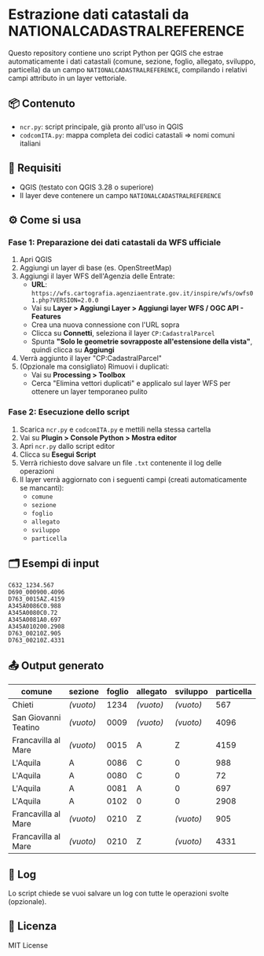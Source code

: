 # Estrazione dati catastali da NATIONALCADASTRALREFERENCE

Questo repository contiene uno script Python per QGIS che estrae automaticamente i dati catastali (comune, sezione, foglio, allegato, sviluppo, particella) da un campo `NATIONALCADASTRALREFERENCE`, compilando i relativi campi attributo in un layer vettoriale.

## 📦 Contenuto

- `ncr.py`: script principale, già pronto all'uso in QGIS
- `codcomITA.py`: mappa completa dei codici catastali => nomi comuni italiani

## 🧩 Requisiti

- QGIS (testato con QGIS 3.28 o superiore)
- Il layer deve contenere un campo `NATIONALCADASTRALREFERENCE`

## ⚙️ Come si usa

### Fase 1: Preparazione dei dati catastali da WFS ufficiale

1. Apri QGIS
2. Aggiungi un layer di base (es. OpenStreetMap)
3. Aggiungi il layer WFS dell'Agenzia delle Entrate:
   - **URL**: `https://wfs.cartografia.agenziaentrate.gov.it/inspire/wfs/owfs01.php?VERSION=2.0.0`
   - Vai su **Layer > Aggiungi Layer > Aggiungi layer WFS / OGC API - Features**
   - Crea una nuova connessione con l'URL sopra
   - Clicca su **Connetti**, seleziona il layer `CP:CadastralParcel`
   - Spunta **"Solo le geometrie sovrapposte all'estensione della vista"**, quindi clicca su **Aggiungi**
4. Verrà aggiunto il layer "CP:CadastralParcel"
5. (Opzionale ma consigliato) Rimuovi i duplicati:
   - Vai su **Processing > Toolbox**
   - Cerca "Elimina vettori duplicati" e applicalo sul layer WFS per ottenere un layer temporaneo pulito

### Fase 2: Esecuzione dello script

1. Scarica `ncr.py` e `codcomITA.py` e mettili nella stessa cartella
2. Vai su **Plugin > Console Python > Mostra editor**
3. Apri `ncr.py` dallo script editor
4. Clicca su **Esegui Script**
5. Verrà richiesto dove salvare un file `.txt` contenente il log delle operazioni
6. Il layer verrà aggiornato con i seguenti campi (creati automaticamente se mancanti):
   - `comune`
   - `sezione`
   - `foglio`
   - `allegato`
   - `sviluppo`
   - `particella`

## 🗂 Esempi di input

```
C632_1234.567
D690_000900.4096
D763_0015AZ.4159
A345A0086C0.988
A345A0080C0.72
A345A0081A0.697
A345A010200.2908
D763_00210Z.905
D763_00210Z.4331
```

## 📤 Output generato

| comune               | sezione   | foglio | allegato | sviluppo | particella |
|----------------------|-----------|--------|----------|----------|------------|
| Chieti               | *(vuoto)* | 1234   | *(vuoto)*| *(vuoto)*| 567        |
| San Giovanni Teatino| *(vuoto)* | 0009   | *(vuoto)*| *(vuoto)*| 4096       |
| Francavilla al Mare | *(vuoto)* | 0015   | A        | Z        | 4159       |
| L'Aquila            | A         | 0086   | C        | 0        | 988        |
| L'Aquila            | A         | 0080   | C        | 0        | 72         |
| L'Aquila            | A         | 0081   | A        | 0        | 697        |
| L'Aquila            | A         | 0102   | 0        | 0        | 2908       |
| Francavilla al Mare | *(vuoto)* | 0210   | Z        | *(vuoto)*| 905        |
| Francavilla al Mare | *(vuoto)* | 0210   | Z        | *(vuoto)*| 4331       |

## 📝 Log

Lo script chiede se vuoi salvare un log con tutte le operazioni svolte (opzionale).

## 📄 Licenza

MIT License

